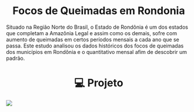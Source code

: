 <h1 align="center">Focos de Queimadas em Rondonia</h1>
Situado na Região Norte do Brasil, o Estado de Rondônia é um dos estados que completam a Amazônia Legal e assim como os demais, sofre com aumento de queimadas em certos períodos mensais a cada ano que se passa. Este estudo analisou os dados históricos dos focos de queimadas dos municípios em Rondônia e o quantitativo mensal afim de descobrir um padrão.

<h1 align="center">💻 Projeto</h1>
<img src="https://img.shields.io/static/v1?label=Blog&message=Rocketseat&color=7159c1&style=for-the-badge&logo=ghost"/>



